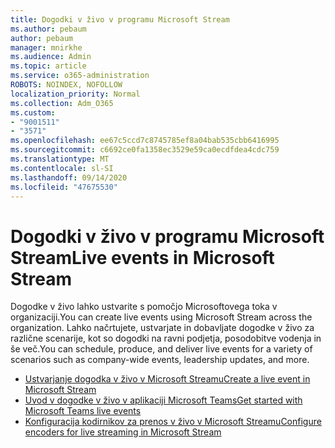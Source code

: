 ```yaml
---
title: Dogodki v živo v programu Microsoft Stream
ms.author: pebaum
author: pebaum
manager: mnirkhe
ms.audience: Admin
ms.topic: article
ms.service: o365-administration
ROBOTS: NOINDEX, NOFOLLOW
localization_priority: Normal
ms.collection: Adm_O365
ms.custom:
- "9001511"
- "3571"
ms.openlocfilehash: ee67c5ccd7c8745785ef8a04bab535cbb6416995
ms.sourcegitcommit: c6692ce0fa1358ec3529e59ca0ecdfdea4cdc759
ms.translationtype: MT
ms.contentlocale: sl-SI
ms.lasthandoff: 09/14/2020
ms.locfileid: "47675530"
---
```

# <a name="live-events-in-microsoft-stream"></a><span data-ttu-id="8dbe3-102">Dogodki v živo v programu Microsoft Stream</span><span class="sxs-lookup"><span data-stu-id="8dbe3-102">Live events in Microsoft Stream</span></span>

<span data-ttu-id="8dbe3-103">Dogodke v živo lahko ustvarite s pomočjo Microsoftovega toka v organizaciji.</span><span class="sxs-lookup"><span data-stu-id="8dbe3-103">You can create live events using Microsoft Stream across the organization.</span></span> <span data-ttu-id="8dbe3-104">Lahko načrtujete, ustvarjate in dobavljate dogodke v živo za različne scenarije, kot so dogodki na ravni podjetja, posodobitve vodenja in še več.</span><span class="sxs-lookup"><span data-stu-id="8dbe3-104">You can schedule, produce, and deliver live events for a variety of scenarios such as company-wide events, leadership updates, and more.</span></span>

- [<span data-ttu-id="8dbe3-105">Ustvarjanje dogodka v živo v Microsoft Streamu</span><span class="sxs-lookup"><span data-stu-id="8dbe3-105">Create a live event in Microsoft Stream</span></span>](https://docs.microsoft.com/stream/live-create-event)
- [<span data-ttu-id="8dbe3-106">Uvod v dogodke v živo v aplikaciji Microsoft Teams</span><span class="sxs-lookup"><span data-stu-id="8dbe3-106">Get started with Microsoft Teams live events</span></span>](https://support.office.com/article/get-started-with-microsoft-teams-live-events-d077fec2-a058-483e-9ab5-1494afda578a)
- [<span data-ttu-id="8dbe3-107">Konfiguracija kodirnikov za prenos v živo v Microsoft Streamu</span><span class="sxs-lookup"><span data-stu-id="8dbe3-107">Configure encoders for live streaming in Microsoft Stream</span></span>](https://docs.microsoft.com/stream/live-encoder-setup)
